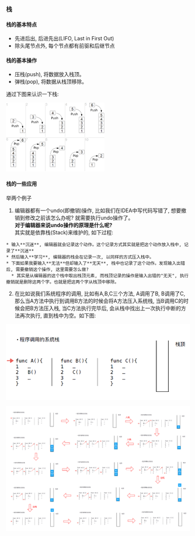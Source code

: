 ### 栈

#### 栈的基本特点
  * 先进后出, 后进先出(LIFO, Last in First Out)
  * 除头尾节点外, 每个节点都有前驱和后继节点

#### 栈的基本操作
  * 压栈(push), 将数据放入栈顶。
  * 弹栈(pop), 将数据从栈顶移除。


通过下图来认识一下栈:

![avatar](https://github.com/basebase/img_server/blob/master/common/stack01.png?raw=true)



#### 栈的一些应用
举两个例子  
  1. 编辑器都有一个undo(即撤销)操作, 比如我们在IDEA中写代码写错了, 想要撤销到修改之前该怎么办呢? 就需要执行undo操作了。  
    **对于编辑器来说undo操作的原理是什么呢?**  
  其实就是依靠栈(Stack)来维护的, 如下过程:

    * 输入**沉迷**, 编辑器就会记录这个动作。这个记录方式其实就是把这个动作放入栈中, 记录了**沉迷**
    * 然后输入**学习**, 编辑器的栈会在记录一次, 以同样的方式压入栈中。
    * 下面如果我要输入**无法**但却输入了**无天**, 栈中也记录了这个动作。发现输入出错后, 需要撤销这个操作, 这里需要怎么做?
      * 其实是从编辑器的这个栈中取出栈顶元素, 而栈顶记录的操作是输入出错的"无天", 执行撤销就是删除这两个字。也就是把这两个字从栈顶中移除。


  2. 在比如说我们系统程序的调用, 比如有A,B,C三个方法, A调用了B, B调用了C, 那么当A方法中执行到调用B方法的时候会将A方法压入系统栈, 当B调用C的时候会把B方法压入栈, 当C方法执行完毕后, 会从栈中找出上一次执行中断的方法再次执行, 直到栈中为空。如下图:  

  ![avatar](https://github.com/basebase/img_server/blob/master/common/stack02.png?raw=true)

  ![avatar](https://github.com/basebase/img_server/blob/master/common/stack03.jpg?raw=true)

